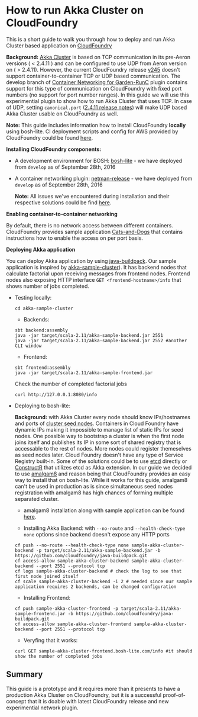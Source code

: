 # How to run Akka Cluster on CloudFoundry

This is a short guide to walk you through how to deploy and run Akka Cluster based application on [CloudFoundry](https://www.cloudfoundry.org/)

**Background:** [Akka Cluster](http://doc.akka.io/docs/akka/snapshot/scala/cluster-usage.html) is based on TCP communication in its pre-Aeron versions ( < 2.4.11 ) and can be configured to use UDP from Aeron version on ( > 2.4.11). However, the current CloudFoundry release [v245](https://github.com/cloudfoundry/cf-release/releases/tag/v245) doesn't support container-to-container TCP or UDP based communication. The develop branch of [Container Networking for Garden-RunC](https://github.com/cloudfoundry-incubator/netman-release) plugin contains support for this type of communication on CloudFoundry with fixed port numbers (no support for port number ranges). In this guide we will use this experimential plugin to show how to run Akka Cluster that uses TCP. In case of UDP, setting `canonical.port` ([2.4.11 release notes](http://akka.io/news/2016/09/30/akka-2.4.11-released.html)) will make UDP based Akka Cluster usable on CloudFoundry as well.


**Note:** This guide includes information how to install CloudFoundry **locally** using bosh-lite. CI deployment scripts and config for AWS provided by CloudFoundry could be found [here](https://github.com/cloudfoundry-incubator/container-networking-ci).


**Installing CloudFoundry components:**

- A development environment for BOSH: [bosh-lite](https://github.com/cloudfoundry/bosh-lite) - we have deployed from `develop` as of September 28th, 2016
- A container networking plugin: [netman-release]( https://github.com/cloudfoundry-incubator/netman-release) - we have deployed from `develop` as of September 28th, 2016

	**Note:** All issues we've encountered during installation and their respective solutions could be find [here](https://github.com/katrinsharp/akka-sample-cluster-on-cloudfoundry/blob/master/README.md).

**Enabling container-to-container networking**

By default, there is no network access between different containers. CloudFoundry provides sample application [Cats-and-Dogs](https://github.com/cloudfoundry-incubator/netman-release/tree/master/src/example-apps/cats-and-dogs) that contains instructions how to enable the access on per port basis.

**Deploying Akka application** 

You can deploy Akka application by using [java-buildpack](https://github.com/cloudfoundry/java-buildpack.git). Our sample application is inspired by [akka-sample-cluster](https://github.com/akka/akka/tree/master/akka-samples/akka-sample-cluster-scala)). It has backend nodes that calculate factorial upon receiving messages from frontend nodes. Frontend nodes also exposing HTTP interface `GET <frontend-hostname>/info` that shows number of jobs completed.

- Testing locally: 
	```
	cd akka-sample-cluster
	```
	
	+ Backends:

	```
	sbt backend:assembly
	java -jar target/scala-2.11/akka-sample-backend.jar 2551 
	java -jar target/scala-2.11/akka-sample-backend.jar 2552 #another CLI window
	```

	+ Frontend:
	```
	sbt frontend:assembly
	java -jar target/scala-2.11/akka-sample-frontend.jar
	```
	
	Check the number of completed factorial jobs
	```
	curl http://127.0.0.1:8080/info
	```

- Deploying to bosh-lite:

	**Background:** with Akka Cluster every node should know IPs/hostnames and ports of [cluster seed nodes](http://doc.akka.io/docs/akka/current/scala/cluster-usage.html#Joining_to_Seed_Nodes). Containers in Cloud Foundry have dynamic IPs making it impossible to manage list of static IPs for seed nodes. One possible way to bootstrap a cluster is when the first node joins itself and publishes its IP in some sort of shared registry that is accessable to the rest of nodes. More nodes could register themeselves as seed nodes later. Cloud Foundry doesn't have any type of Service Registry built-in. Some of the solutions could be to use [etcd](https://github.com/coreos/etcd) directly or [ConstructR](https://github.com/hseeberger/constructr) that utilizes etcd as Akka extension. In our guide we decided to use [amalgam8](https://github.com/amalgam8/amalgam8/tree/master/registry) and reason being that CloudFoundry provides an easy way to install that on bosh-lite. While it works for this guide, amalgam8 can't be used in production as is since simultaneous seed nodes registration with amalgam8 has high chances of forming multiple separated cluster.

	+ amalgam8 installation along with sample application can be found [here](https://github.com/cloudfoundry-incubator/netman-release/tree/develop/src/example-apps/tick).


	+ Installing Akka Backend: with `--no-route` and `--health-check-type none` options since backend doesn't expose any HTTP ports
	```
	cf push --no-route --health-check-type none sample-akka-cluster-backend -p target/scala-2.11/akka-sample-backend.jar -b https://github.com/cloudfoundry/java-buildpack.git
	cf access-allow sample-akka-cluster-backend sample-akka-cluster-backend --port 2551 --protocol tcp
	cf logs sample-akka-cluster-backend # check the log to see that first node joined itself
	cf scale sample-akka-cluster-backend -i 2 # needed since our sample application requires 2 backends, can be changed configuration
	```

	+ Installing Frontend:
	```
	cf push sample-akka-cluster-frontend -p target/scala-2.11/akka-sample-frontend.jar -b https://github.com/cloudfoundry/java-buildpack.git
	cf access-allow sample-akka-cluster-frontend sample-akka-cluster-backend --port 2551 --protocol tcp
	```

	+ Veryfing that it works:
	```
	curl GET sample-akka-cluster-frontend.bosh-lite.com/info #it should show the number of completed jobs
	```

## Summary

This guide is a prototype and it requires more than it presents to have a production Akka Cluster on CloudFoundry, but it is a successful proof-of-concept that it is doable with latest CloudFoundry release and new experimential network plugin.





